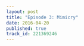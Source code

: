 ```yaml
---
layout: post
title: "Episode 3: Mimicry"
date: 2016-04-20
published: true
track_id: 221369246
---
```

